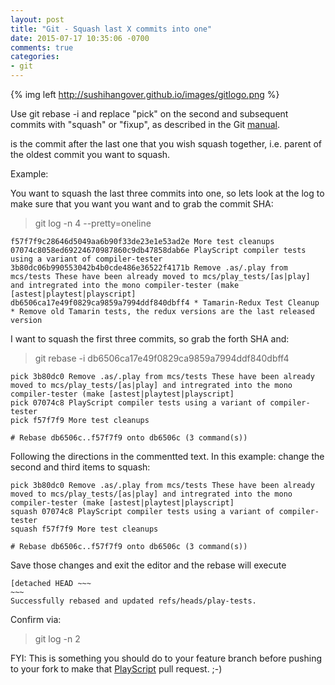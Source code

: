 ```yaml
---
layout: post
title: "Git - Squash last X commits into one"
date: 2015-07-17 10:35:06 -0700
comments: true
categories: 
- git
---
```

{% img left http://sushihangover.github.io/images/gitlogo.png %} 

Use git rebase -i <after> and replace "pick" on the second and subsequent commits with "squash" or "fixup", as described in the Git [manual](http://git-scm.com/docs/git-rebase#_interactive_mode).

<after> is the commit after the last one that you wish squash together, i.e. parent of the oldest commit you want to squash.

Example:

You want to squash the last three commits into one, so lets look at the log to make sure that you want you want and to grab the commit SHA:

>git log -n 4 --pretty=oneline

	f57f7f9c28646d5049aa6b90f33de23e1e53ad2e More test cleanups
	07074c8058ed69224670987860c9db47858dab6e PlayScript compiler tests using a variant of compiler-tester
	3b80dc06b990553042b4b0cde486e36522f4171b Remove .as/.play from mcs/tests These have been already moved to mcs/play_tests/[as|play] and intregrated into the mono compiler-tester (make [astest|playtest|playscript]
	db6506ca17e49f0829ca9859a7994ddf840dbff4 * Tamarin-Redux Test Cleanup * Remove old Tamarin tests, the redux versions are the last released version
	
I want to squash the first three commits, so grab the forth SHA and:

>git rebase -i db6506ca17e49f0829ca9859a7994ddf840dbff4

	pick 3b80dc0 Remove .as/.play from mcs/tests These have been already moved to mcs/play_tests/[as|play] and intregrated into the mono compiler-tester (make [astest|playtest|playscript]
	pick 07074c8 PlayScript compiler tests using a variant of compiler-tester
	pick f57f7f9 More test cleanups

	# Rebase db6506c..f57f7f9 onto db6506c (3 command(s))

Following the directions in the commentted text. In this example: change the second and third items to squash:

	pick 3b80dc0 Remove .as/.play from mcs/tests These have been already moved to mcs/play_tests/[as|play] and intregrated into the mono compiler-tester (make [astest|playtest|playscript]
	squash 07074c8 PlayScript compiler tests using a variant of compiler-tester
	squash f57f7f9 More test cleanups

	# Rebase db6506c..f57f7f9 onto db6506c (3 command(s))

Save those changes and exit the editor and the rebase will execute

	[detached HEAD ~~~
	~~~
	Successfully rebased and updated refs/heads/play-tests.

Confirm via:
	
>git log -n 2
	

FYI: This is something you should do to your feature branch before pushing to your fork to make that [PlayScript](http://github.com/playscriptredux/playscript) pull request. ;-)
